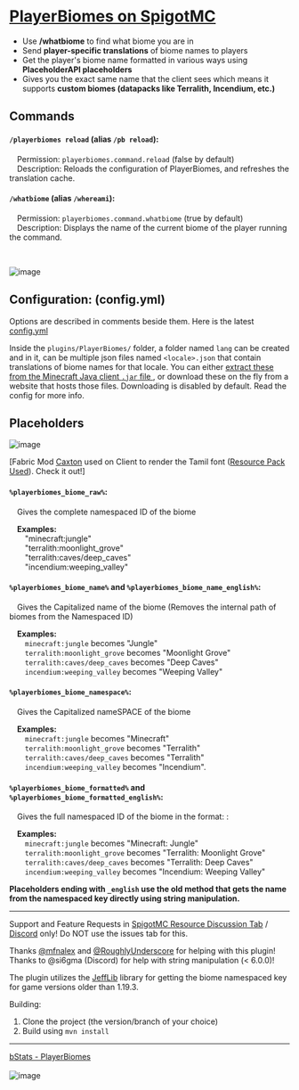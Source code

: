 # [PlayerBiomes on SpigotMC](https://www.spigotmc.org/resources/playerbiomes-1-16-x-1-19-x.108144/)
- Use **/whatbiome** to find what biome you are in
- Send **player-specific translations** of biome names to players
- Get the player's biome name formatted in various ways using **PlaceholderAPI placeholders**
- Gives you the exact same name that the client sees which means it supports **custom biomes (datapacks like Terralith, Incendium, etc.)**

## Commands

#### `/playerbiomes reload` (alias `/pb reload`):

&ensp;&ensp;Permission: `playerbiomes.command.reload` (false by default)
<br>
&ensp;&ensp;Description: Reloads the configuration of PlayerBiomes, and refreshes the translation cache.

#### `/whatbiome` (alias `/whereami`):

&ensp;&ensp;Permission: `playerbiomes.command.whatbiome` (true by default)
<br>
&ensp;&ensp;Description: Displays the name of the current biome of the player running the command.

<br>

![image](https://github.com/user-attachments/assets/b45720dc-3d3b-436a-9efc-773309b01075)

## Configuration: (config.yml)

Options are described in comments beside them. Here is the latest [config.yml](https://github.com/pseudoforceyt/PlayerBiomes/blob/main/src/main/resources/config.yml)

Inside the `plugins/PlayerBiomes/` folder, a folder named `lang` can be created and in it, can be multiple json files named `<locale>.json` that contain translations of biome names for that locale. You can either [extract these from the Minecraft Java client `.jar` file
](https://chatgpt.com/share/685ad29a-6b90-8006-9bae-f6a8d432931c), or download these on the fly from a website that hosts those files. Downloading is disabled by default. Read the config for more info.

## Placeholders

![image](https://github.com/user-attachments/assets/451f4467-4bc4-4cfc-a107-39cf7e4085fe)

[Fabric Mod [Caxton](https://modrinth.com/mod/caxton) used on Client to render the Tamil font ([Resource Pack Used](https://pseudosmp.github.io/rp/java/caxton_demo_Catamaran.zip)). Check it out!]

#### `%playerbiomes_biome_raw%`: 

&ensp;&ensp;Gives the complete namespaced ID of the biome

&ensp;&ensp;**Examples:**<br>
&ensp;&ensp;&ensp;&ensp;"minecraft:jungle"<br>
&ensp;&ensp;&ensp;&ensp;"terralith:moonlight_grove"<br>
&ensp;&ensp;&ensp;&ensp;"terralith:caves/deep_caves"<br>
&ensp;&ensp;&ensp;&ensp;"incendium:weeping_valley"

#### `%playerbiomes_biome_name%` and `%playerbiomes_biome_name_english%`:

&ensp;&ensp;Gives the Capitalized name of the biome (Removes the internal path of biomes from the Namespaced ID)

&ensp;&ensp;**Examples:**<br>
&ensp;&ensp;&ensp;&ensp;`minecraft:jungle` becomes "Jungle"<br>
&ensp;&ensp;&ensp;&ensp;`terralith:moonlight_grove` becomes "Moonlight Grove"<br>
&ensp;&ensp;&ensp;&ensp;`terralith:caves/deep_caves` becomes "Deep Caves"<br>
&ensp;&ensp;&ensp;&ensp;`incendium:weeping_valley` becomes "Weeping Valley"

#### `%playerbiomes_biome_namespace%`:

&ensp;&ensp;Gives the Capitalized nameSPACE of the biome

&ensp;&ensp;**Examples:**<br>
&ensp;&ensp;&ensp;&ensp;`minecraft:jungle` becomes "Minecraft"<br>
&ensp;&ensp;&ensp;&ensp;`terralith:moonlight_grove` becomes "Terralith"<br>
&ensp;&ensp;&ensp;&ensp;`terralith:caves/deep_caves` becomes "Terralith"<br>
&ensp;&ensp;&ensp;&ensp;`incendium:weeping_valley` becomes "Incendium".

#### `%playerbiomes_biome_formatted%` and `%playerbiomes_biome_formatted_english%`:

&ensp;&ensp;Gives the full namespaced ID of the biome in the format: <Namespace>: <Biome Name Capitalized>

&ensp;&ensp;**Examples:**<br>
&ensp;&ensp;&ensp;&ensp;`minecraft:jungle` becomes "Minecraft: Jungle"<br>
&ensp;&ensp;&ensp;&ensp;`terralith:moonlight_grove` becomes "Terralith: Moonlight Grove"<br>
&ensp;&ensp;&ensp;&ensp;`terralith:caves/deep_caves` becomes "Terralith: Deep Caves"<br>
&ensp;&ensp;&ensp;&ensp;`incendium:weeping_valley` becomes "Incendium: Weeping Valley"

**Placeholders ending with `_english` use the old method that gets the name from the namespaced key directly using string manipulation.**
***

Support and Feature Requests in [SpigotMC Resource Discussion Tab](https://www.spigotmc.org/threads/playerbiomes-1-16-2.592358/) / [Discord](https://dsc.gg/pseudoforceyt) only! Do NOT use the issues tab for this.

Thanks [@mfnalex](https://github.com/mfnalex/) and [@RoughlyUnderscore](https://github.com/RoughlyUnderscore) for helping with this plugin! Thanks to @si6gma (Discord) for help with string manipulation (< 6.0.0)!

The plugin utilizes the [JeffLib](https://github.com/JEFF-Media-GbR/JeffLib) library for getting the biome namespaced key for game versions older than 1.19.3.

Building:
1. Clone the project (the version/branch of your choice)
2. Build using `mvn install`

***

[bStats - PlayerBiomes](https://bstats.org/plugin/bukkit/PlayerBiomes/17782)<br><br>
![image](https://bstats.org/signatures/bukkit/PlayerBiomes.svg)
